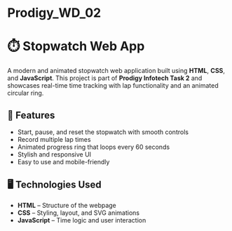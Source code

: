 # Prodigy_WD_02

# ⏱️ Stopwatch Web App   

A modern and animated stopwatch web application built using **HTML**, **CSS**, and **JavaScript**. This project is part of **Prodigy Infotech Task 2** and showcases real-time time tracking with lap functionality and an animated circular ring.   

## 🔧 Features

- Start, pause, and reset the stopwatch with smooth controls
- Record multiple lap times
- Animated progress ring that loops every 60 seconds
- Stylish and responsive UI
- Easy to use and mobile-friendly

## 🖥️ Technologies Used

- **HTML** – Structure of the webpage
- **CSS** – Styling, layout, and SVG animations
- **JavaScript** – Time logic and user interaction   

